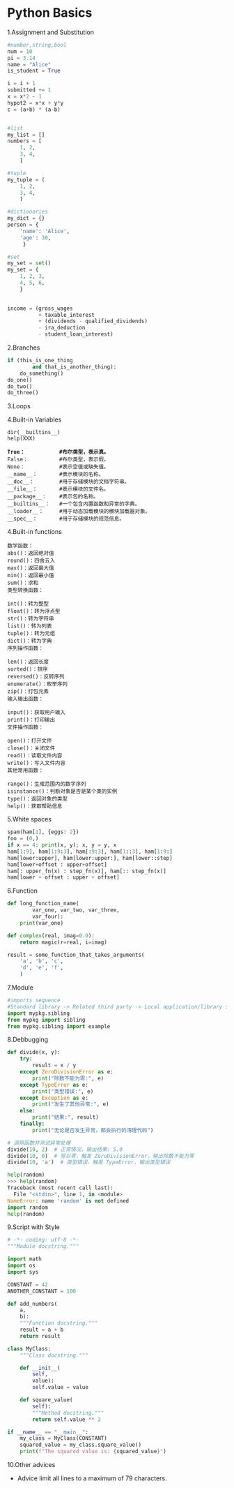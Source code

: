 # Python Basics

1.Assignment and Substitution

```python
#number,string,bool
num = 10
pi = 3.14
name = "Alice"
is_student = True

i = i + 1
submitted += 1
x = x*2 - 1
hypot2 = x*x + y*y
c = (a+b) * (a-b)


#list
my_list = []
numbers = [
    1, 2, 
    3, 4,
    ]

#tuple
my_tuple = (
    1, 2,
    3, 4,
    )

#dictionaries
my_dict = {}
person = {
    'name': 'Alice',
    'age': 30,
     }

#set
my_set = set()
my_set = {
    1, 2, 3,
    4, 5, 6,
    }
    

income = (gross_wages
          + taxable_interest
          + (dividends - qualified_dividends)
          - ira_deduction
          - student_loan_interest)
```

2.Branches

```python
if (this_is_one_thing
        and that_is_another_thing):
    do_something()
do_one()
do_two()
do_three()
```

3.Loops

4.Built-in Variables

<pre><code>dir(__builtins__)
help(XXX)

<strong>True：           #布尔类型，表示真。
</strong>False：          #布尔类型，表示假。
None：           #表示空值或缺失值。
__name__：       #表示模块的名称。
__doc__：        #用于存储模块的文档字符串。
__file__：       #表示模块的文件名。
__package__：    #表示包的名称。
__builtins__：   #一个包含内置函数和异常的字典。
__loader__：     #用于动态加载模块的模块加载器对象。
__spec__：       #用于存储模块的规范信息。
</code></pre>

4.Built-in functions

```
数学函数：
abs()：返回绝对值
round()：四舍五入
max()：返回最大值
min()：返回最小值
sum()：求和
类型转换函数：

int()：转为整型
float()：转为浮点型
str()：转为字符串
list()：转为列表
tuple()：转为元组
dict()：转为字典
序列操作函数：

len()：返回长度
sorted()：排序
reversed()：反转序列
enumerate()：枚举序列
zip()：打包元素
输入输出函数：

input()：获取用户输入
print()：打印输出
文件操作函数：

open()：打开文件
close()：关闭文件
read()：读取文件内容
write()：写入文件内容
其他常用函数：

range()：生成范围内的数字序列
isinstance()：判断对象是否是某个类的实例
type()：返回对象的类型
help()：获取帮助信息
```

5.White spaces

```python
spam(ham[1], {eggs: 2})
foo = (0,)
if x == 4: print(x, y); x, y = y, x
ham[1:9], ham[1:9:3], ham[:9:3], ham[1::3], ham[1:9:]
ham[lower:upper], ham[lower:upper:], ham[lower::step]
ham[lower+offset : upper+offset]
ham[: upper_fn(x) : step_fn(x)], ham[:: step_fn(x)]
ham[lower + offset : upper + offset]
```



6.Function

```python
def long_function_name(
        var_one, var_two, var_three,
        var_four):
    print(var_one)

def complex(real, imag=0.0):
    return magic(r=real, i=imag)

result = some_function_that_takes_arguments(
    'a', 'b', 'c',
    'd', 'e', 'f',
    )
```

7.Module

```python
#imports sequence
#Standard library -> Related third party -> Local application/library specific
import mypkg.sibling
from mypkg import sibling
from mypkg.sibling import example
```

8.Debbugging

```python
def divide(x, y):
    try:
        result = x / y
    except ZeroDivisionError as e:
        print("除数不能为零:", e)
    except TypeError as e:
        print("类型错误:", e)
    except Exception as e:
        print("发生了其他异常:", e)
    else:
        print("结果:", result)
    finally:
        print("无论是否发生异常，都会执行的清理代码")

# 调用函数并测试异常处理
divide(10, 2)  # 正常情况，输出结果: 5.0
divide(10, 0)  # 除以零，触发 ZeroDivisionError，输出除数不能为零
divide(10, 'a')  # 类型错误，触发 TypeError，输出类型错误

help(random)
>>> help(random)
Traceback (most recent call last):
  File "<stdin>", line 1, in <module>
NameError: name 'random' is not defined
import random
help(random)

```

9.Script with Style

```python
# -*- coding: utf-8 -*-
"""Module docstring."""

import math
import os
import sys

CONSTANT = 42
ANOTHER_CONSTANT = 100

def add_numbers(
    a, 
    b):
    """Function docstring."""
    result = a + b
    return result

class MyClass:
    """Class docstring."""

    def __init__(
        self, 
        value):
        self.value = value

    def square_value(
        self):
        """Method docstring."""
        return self.value ** 2

if __name__ == "__main__":
    my_class = MyClass(CONSTANT)
    squared_value = my_class.square_value()
    print(f"The squared value is: {squared_value}")
```

10.Other advices

* Advice limit all lines to a maximum of 79 characters.





